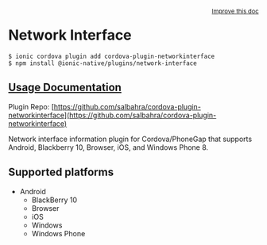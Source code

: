 <a style="float:right;font-size:12px;" href="http://github.com/danielsogl/awesome-cordova-plugins/edit/master/src/@awesome-cordova-plugins/plugins/network-interface/index.ts#L1">
  Improve this doc
</a>

# Network Interface

```
$ ionic cordova plugin add cordova-plugin-networkinterface
$ npm install @ionic-native/plugins/network-interface
```

## [Usage Documentation](https://ionicframework.com/docs/native/network-interface/)

Plugin Repo: [https://github.com/salbahra/cordova-plugin-networkinterface](https://github.com/salbahra/cordova-plugin-networkinterface)

Network interface information plugin for Cordova/PhoneGap that supports Android, Blackberry 10, Browser, iOS, and Windows Phone 8.

## Supported platforms

- Android
  - BlackBerry 10
  - Browser
  - iOS
  - Windows
  - Windows Phone
